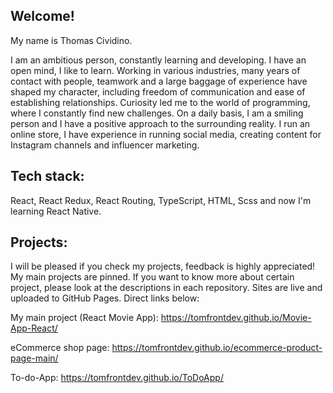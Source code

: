 ## Welcome! 

My name is Thomas Cividino.

I am an ambitious person, constantly learning and developing. I have an open mind, I like to learn. Working in various industries, many years of contact with people, teamwork and a large baggage of experience have shaped my character, including freedom of communication and ease of establishing relationships. Curiosity led me to the world of programming, where I constantly find new challenges. On a daily basis, I am a smiling person and I have a positive approach to the surrounding reality. I run an online store, I have experience in running social media, creating content for Instagram channels and influencer marketing.

## Tech stack: 

React, React Redux, React Routing, TypeScript, HTML, Scss and now I'm learning React Native.

## Projects: 

 I will be pleased if you check my projects, feedback is highly appreciated! My main projects are pinned. If you want to know more about certain project, please look at the descriptions in each repository. Sites are live and uploaded to GitHub Pages. Direct links below:

My main project (React Movie App): https://tomfrontdev.github.io/Movie-App-React/

eCommerce shop page: https://tomfrontdev.github.io/ecommerce-product-page-main/

To-do-App: https://tomfrontdev.github.io/ToDoApp/
